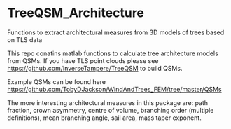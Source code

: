 # TreeQSM_Architecture
Functions to extract architectural measures from 3D models of trees based on TLS data

This repo conatins matlab functions to calculate tree architecture models from QSMs. 
If you have TLS point clouds please see https://github.com/InverseTampere/TreeQSM to build QSMs. 

Example QSMs can be found here https://github.com/TobyDJackson/WindAndTrees_FEM/tree/master/QSMs

The more interesting architectural measures in this package are: path fraction, crown asymmetry, centre of volume, 
branching order (multiple definitions), mean branching angle, sail area, mass taper exponent. 
